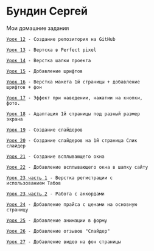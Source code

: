 

# Бундин Сергей
Мои домашние задания

<code>[Урок 12](https://sayrex89.github.io/Lesson_12/index.html "Урок 12") - Создание репозитория на GitHub
  </code>


<code>[Урок 13](https://sayrex89.github.io/Lesson13/src/index.html "Урок 13") - Вертска в Perfect pixel
  </code>

<code>[Урок 14](https://sayrex89.github.io/Lesson_14/index.html "Урок 14") - Верстка шапки проекта
  </code>
  
  <code>[Урок 15](https://sayrex89.github.io/Lesson_15/src/index.html "Урок 15") - Добавление шрифтов
  </code>

<code>[Урок 16](https://sayrex89.github.io/Lesson_16/index.html "Урок 16") - Верстка макета 1й страницы + добавление шрифтов + фон
  </code>

<code>[Урок 17](https://sayrex89.github.io/Lessons_17/index.html "Урок 17") - Эффект при наведении, нажатии на кнопки, фото.
  </code>

<code>[Урок 18](https://sayrex89.github.io/Lesson_18/index.html "Урок 18") - Адаптация 1й страницы под разный размер экрана
  </code>

<code>[Урок 19](https://sayrex89.github.io/Lesson_19/index.html "Урок 19") - Создание слайдеров
  </code>

<code>[Урок 20](https://sayrex89.github.io/Lesson_20/index.html "Урок 20") - Создание слайдеров на 1й страница Слик слайдер
  </code>

<code>[Урок 21](https://sayrex89.github.io/Lesson_21/index.html "Урок 21") - Создание всплывающего окна
  </code>
  
<code>[Урок 22](https://sayrex89.github.io/Lesson_22/index.html "Урок 22") - Добавление всплывающего окна в шапку сайту
  </code>

<code>[Урок 23 часть 1](https://sayrex89.github.io/Lesson_23_1/index.html "Урок 23") - Верстка регистрации с использованием Табов
  </code>
  
 <code>[Урок 23 часть 2](https://sayrex89.github.io/Lesson_23(2)/index.html "Урок 23") - Работа с аккордами
 </code>
 
 <code>[Урок 24](https://sayrex89.github.io/Lesson_24/index.html "Урок 24") - Добавление прайса с ценами на основную страницу
 </code>
  
 <code>[Урок 25](https://sayrex89.github.io/Lesson_25/index.html "Урок 25") - Добавление анимации в форму
 </code>
 
 <code>[Урок 26](https://sayrex89.github.io/Lesson_26/index.html "Урок 26") - Добавление отзывов "Слайдер"
 </code>
 
 <code>[Урок 27](https://sayrex89.github.io/Lesson_27/index.html "Урок 27") - Добавление видео на фон страницы
 </code>
